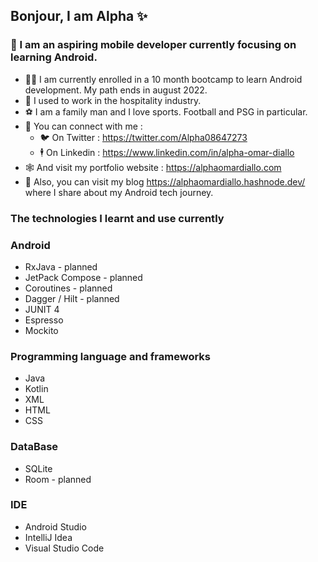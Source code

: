 
## Bonjour, I am Alpha ✨
### 📱 I am an aspiring mobile developer currently focusing on learning Android.

* 👨‍🎓 I am currently enrolled in a 10 month bootcamp to learn Android development. My path ends in august 2022.
* 🏨 I used to work in the hospitality industry.
* ⚽ I am a family man and I love sports. Football and PSG in particular.
* 🔗 You can connect with me : 
  * 🐦 On Twitter : https://twitter.com/Alpha08647273 
  * 🕴️ On Linkedin : https://www.linkedin.com/in/alpha-omar-diallo 
* 🕸️ And visit my portfolio website : https://alphaomardiallo.com 
* 📖 Also, you can visit my blog https://alphaomardiallo.hashnode.dev/ where I share about my Android tech journey.

### The technologies I learnt and use currently
### Android
* RxJava - planned
* JetPack Compose - planned
* Coroutines - planned
* Dagger / Hilt - planned
* JUNIT 4
* Espresso
* Mockito

### Programming language and frameworks
* Java
* Kotlin
* XML
* HTML
* CSS

### DataBase
* SQLite
* Room - planned

### IDE
* Android Studio
* IntelliJ Idea
* Visual Studio Code
